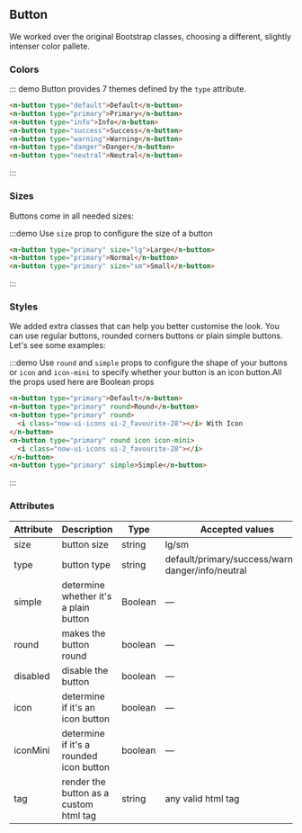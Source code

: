 <style>
.demo-block .n-button{
  margin-bottom:10px;
}
</style>
## Button

We worked over the original Bootstrap classes, choosing a different, slightly intenser color pallete.

### Colors

::: demo Button provides 7 themes defined by the `type` attribute.

```html
<n-button type="default">Default</n-button>
<n-button type="primary">Primary</n-button>
<n-button type="info">Info</n-button>
<n-button type="success">Success</n-button>
<n-button type="warning">Warning</n-button>
<n-button type="danger">Danger</n-button>
<n-button type="neutral">Neutral</n-button>
```
:::

### Sizes

Buttons come in all needed sizes:

:::demo Use `size` prop to configure the size of a button

```html
<n-button type="primary" size="lg">Large</n-button>
<n-button type="primary">Normal</n-button>
<n-button type="primary" size="sm">Small</n-button>
```
:::

### Styles

We added extra classes that can help you better customise the look. You can use regular buttons, rounded corners buttons or plain simple buttons. Let's see some examples:

:::demo Use `round` and `simple` props to configure the shape of your buttons or `icon` and `icon-mini` to specify whether your button is an icon button.All the props used here are Boolean props
```html
<n-button type="primary">Default</n-button>
<n-button type="primary" round>Round</n-button>
<n-button type="primary" round>
  <i class="now-ui-icons ui-2_favourite-28"></i> With Icon
</n-button>
<n-button type="primary" round icon icon-mini>
  <i class="now-ui-icons ui-2_favourite-28"></i>
</n-button>
<n-button type="primary" simple>Simple</n-button>
```
:::



### Attributes
| Attribute      | Description    | Type      | Accepted values       | Default   |
|---------- |-------- |---------- |--------------------  |----- |
| size     | button size   | string  |   lg/sm            |    —     |
| type     | button type   | string    | default/primary/success/warning/ danger/info/neutral |     —    |
| simple     | determine whether it's a plain button   | Boolean    | — | false   |
| round     | makes the button round  | boolean    | — | false   |
| disabled  | disable the button    | boolean   | —   | false   |
| icon  | determine if it's an icon button | boolean   |  —  |  false  |
| iconMini | determine if it's a rounded icon button | boolean | — | false |
| tag | render the button as a custom html tag | string | any valid html tag | button |
